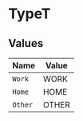 # TypeT


## Values

| Name    | Value   |
| ------- | ------- |
| `Work`  | WORK    |
| `Home`  | HOME    |
| `Other` | OTHER   |